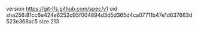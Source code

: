 version https://git-lfs.github.com/spec/v1
oid sha256:81cc6e424e6252d95f004894d3d5d365d4ca07711b47e1d637663d523e368ac5
size 213
